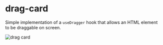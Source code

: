 # drag-card

Simple implementation of a `useDragger` hook that allows an HTML element to be draggable on screen.

![drag card](https://github.com/user-attachments/assets/73fbfc0c-f4a1-4707-9314-812aed9ca0ef)
